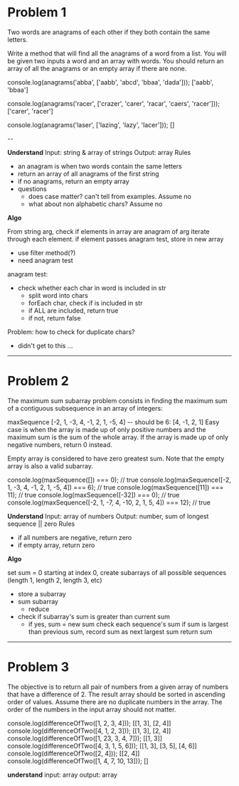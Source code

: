 

# Problem 1

Two words are anagrams of each other if they both contain the same letters.

Write a method that will find all the anagrams of a word from a list. You will be given two inputs a word and an array with words. You should return an array of all the anagrams or an empty array if there are none.

console.log(anagrams('abba', ['aabb', 'abcd', 'bbaa', 'dada']));
['aabb', 'bbaa']

console.log(anagrams('racer', ['crazer', 'carer', 'racar', 'caers', 'racer']));
['carer', 'racer']

console.log(anagrams('laser', ['lazing', 'lazy',  'lacer']));
[]

--

**Understand**
Input: string & array of strings
Output: array 
Rules
  * an anagram is when two words contain the same letters
  * return an array of all anagrams of the first string
  * if no anagrams, return an empty array
  * questions
    * does case matter? can't tell from examples. Assume no
    * what about non alphabetic chars? Assume no

**Algo**

From string arg, check if elements in array are anagram of arg
iterate through each element. if element passes anagram test, store in new array
  * use filter method(?)
  * need anagram test

anagram test:
  * check whether each char in word is included in str
    * split word into chars
    * forEach char, check if is included in str
    * if ALL are included, return true
    * if not, return false

Problem: how to check for duplicate chars?
  * didn't get to this …  


---

# Problem 2

The maximum sum subarray problem consists in finding the maximum sum of a contiguous subsequence in an array of integers:

maxSequence [-2, 1, -3, 4, -1, 2, 1, -5, 4]
-- should be 6: [4, -1, 2, 1]
Easy case is when the array is made up of only positive numbers and the maximum sum is the sum of the whole array. If the array is made up of only negative numbers, return 0 instead.

Empty array is considered to have zero greatest sum. Note that the empty array is also a valid subarray.


console.log(maxSequence([]) === 0); // true 
console.log(maxSequence([-2, 1, -3, 4, -1, 2, 1, -5, 4]) === 6); // true
console.log(maxSequence([11]) === 11); // true
console.log(maxSequence([-32]) === 0); // true
console.log(maxSequence([-2, 1, -7, 4, -10, 2, 1, 5, 4]) === 12); // true


**Understand**
Input: array of numbers
Output: number, sum of longest sequence || zero
Rules
  * if all numbers are negative, return zero
  * if empty array, return zero

**Algo**

set sum = 0
starting at index 0, create subarrays of all possible sequences (length 1, length 2, length 3, etc)
  * store a subarray
  * sum subarray
    * reduce
  * check if subarray's sum is greater than current sum
    * if yes, sum = new sum
check each sequence's sum
if sum is largest than previous sum, record sum as next largest sum
return sum





















---
# Problem 3

The objective is to return all pair of numbers from a given array of numbers that have a difference of 2.
The result array should be sorted in ascending order of values.
Assume there are no duplicate numbers in the array.
The order of the numbers in the input array should not matter.

console.log(differenceOfTwo([1, 2, 3, 4]));
[[1, 3], [2, 4]]
console.log(differenceOfTwo([4, 1, 2, 3]));
[[1, 3], [2, 4]]
console.log(differenceOfTwo([1, 23, 3, 4, 7]));
[[1, 3]]
console.log(differenceOfTwo([4, 3, 1, 5, 6]));
[[1, 3], [3, 5], [4, 6]]
console.log(differenceOfTwo([2, 4]));
[[2, 4]]
console.log(differenceOfTwo([1, 4, 7, 10, 13]));
[]


**understand**
input: array
output: array